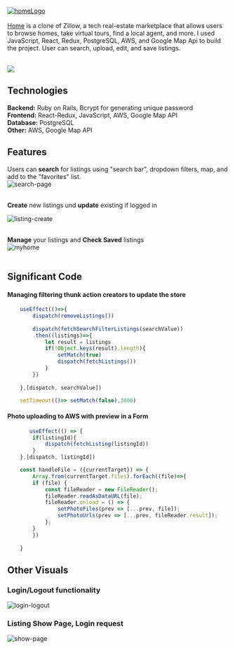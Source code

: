 [![homeLogo](https://user-images.githubusercontent.com/46214277/212250398-fb77b52e-3f22-4afd-9ad5-ba01abab63de.png)](https://home-hi1b.onrender.com/)  <br/> <br/> 
[Home](https://home-hi1b.onrender.com/) is a clone of Zillow, a tech real-estate marketplace that allows users to browse homes, take virtual tours, find a local agent, and more. I used  JavaScript, React, Redux, PostgreSQL, AWS, and Google Map Api to build the project. User can search, upload, edit, and save listings.

<br />

<img src="https://user-images.githubusercontent.com/46214277/212251889-fb5f8684-8f2b-4d1a-a08c-325ab4065600.gif">

## Technologies
**Backend:** Ruby on Rails, Bcrypt for generating unique password <br/>
**Frontend:** React-Redux, JavaScript, AWS, Google Map API <br/>
**Database:** PostgreSQL <br/>
**Other:** AWS, Google Map API <br/>

## Features
Users can **search** for listings using "search bar", dropdown filters, map, and add to the "favorites" list. <br />
![search-page](https://user-images.githubusercontent.com/46214277/212255155-60a19f71-48cc-48e4-b1ae-7ec2aecf99ae.gif) <br /><br />

**Create** new listings und **update** existing if logged in <br />

![listing-create](https://user-images.githubusercontent.com/46214277/212255968-b683610a-014f-4876-862f-db35b6b87861.gif) <br /><br />

**Manage** your listings and **Check Saved** listings <br />
![myhome](https://user-images.githubusercontent.com/46214277/212256666-bf00f4d9-9476-4a56-bcca-73ba47179f68.gif) <br /> <br />

## Significant Code
#### Managing filtering thunk action creators to update the store
```javascript
    useEffect(()=>{
        dispatch(removeListings())
 
        dispatch(fetchSearchFilterListings(searchValue))
        .then((listings)=>{
            let result = listings
            if(!Object.keys(result).length){
                setMatch(true)
                dispatch(fetchListings())          
            }
        })
        
    },[dispatch, searchValue])

    setTimeout(()=> setMatch(false),3000)

```

#### Photo uploading to AWS with preview in a Form
```javascript
       useEffect(() => {
        if(listingId){
            dispatch(fetchListing(listingId))
        }
    },[dispatch, listingId])

    const handleFile = ({currentTarget}) => {
        Array.from(currentTarget.files).forEach((file)=>{
        if (file) {
            const fileReader = new FileReader();
            fileReader.readAsDataURL(file);
            fileReader.onload = () => {
                setPhotoFiles(prev => [...prev, file]);
                setPhotoUrls(prev => [...prev, fileReader.result]);
            };
        }
        })
        
    }
```









## Other Visuals

### Login/Logout functionality 
![login-logout](https://user-images.githubusercontent.com/46214277/212258418-1d110d31-ea50-492c-a9ad-dca923ec567c.gif)

### Listing Show Page, Login request
![show-page](https://user-images.githubusercontent.com/46214277/212259198-42e7a85c-69c3-4f08-be6c-28405896fbd1.gif)


